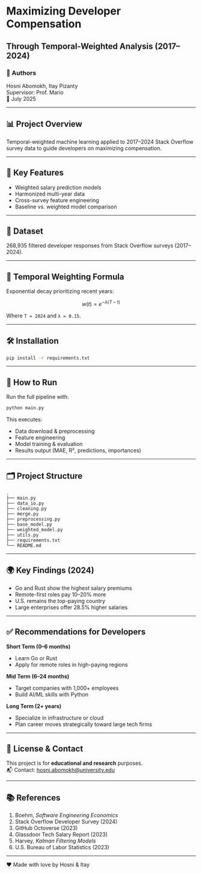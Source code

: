 # Maximizing Developer Compensation  
## Through Temporal-Weighted Analysis (2017–2024)

### 👤 Authors  
Hosni Abomokh, Itay Pizanty  
Supervisor: Prof. Mario  
📅 July 2025

---

## 📊 Project Overview  
Temporal-weighted machine learning applied to 2017–2024 Stack Overflow survey data to guide developers on maximizing compensation.

---

## 🚀 Key Features  
- Weighted salary prediction models  
- Harmonized multi-year data  
- Cross-survey feature engineering  
- Baseline vs. weighted model comparison  

---

## 📑 Dataset  
268,935 filtered developer responses from Stack Overflow surveys (2017–2024).

---

## 🧮 Temporal Weighting Formula  
Exponential decay prioritizing recent years:  
```math
w(t) = e^{-λ(T - t)}
```  
Where `T = 2024` and `λ = 0.15`.

---

## 🛠 Installation  
```bash
pip install -r requirements.txt
```

---

## 🔄 How to Run  
Run the full pipeline with:  
```bash
python main.py
```

This executes:
- Data download & preprocessing
- Feature engineering
- Model training & evaluation
- Results output (MAE, R², predictions, importances)

---

## 🗂 Project Structure  
```
.
├── main.py
├── data_io.py
├── cleaning.py
├── merge.py
├── preprocessing.py
├── base_model.py
├── weighted_model.py
├── utils.py
├── requirements.txt
└── README.md
```

---

## 🌍 Key Findings (2024)  
- Go and Rust show the highest salary premiums  
- Remote-first roles pay 10–20% more  
- U.S. remains the top-paying country  
- Large enterprises offer 28.5% higher salaries  

---

## ✅ Recommendations for Developers  
**Short Term (0–6 months)**  
- Learn Go or Rust  
- Apply for remote roles in high-paying regions  

**Mid Term (6–24 months)**  
- Target companies with 1,000+ employees  
- Build AI/ML skills with Python  

**Long Term (2+ years)**  
- Specialize in infrastructure or cloud  
- Plan career moves strategically toward large tech firms  

---

## 🔖 License & Contact  
This project is for **educational and research** purposes.  
📬 Contact: hosni.abomokh@university.edu  

---

## 📚 References  
1. Boehm, *Software Engineering Economics*  
2. Stack Overflow Developer Survey (2024)  
3. GitHub Octoverse (2023)  
4. Glassdoor Tech Salary Report (2023)  
5. Harvey, *Kalman Filtering Models*  
6. U.S. Bureau of Labor Statistics (2023)

---

❤️ Made with love by Hosni & Itay

